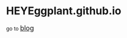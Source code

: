 # HEYEggplant.github.io
go to <a style="font-size: 18px" href="https://github.com/heyeggplant/HEYEggplant.github.io/issues">blog</a>

